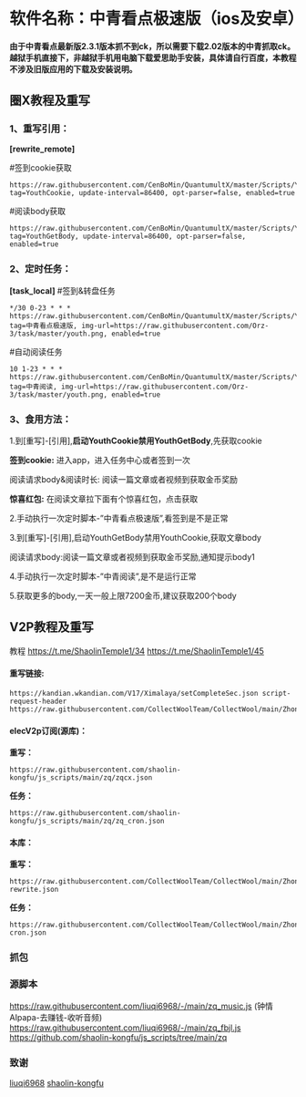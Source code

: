 # 软件名称：中青看点极速版（ios及安卓）
#### 由于中青看点最新版2.3.1版本抓不到ck，所以需要下载2.02版本的中青抓取ck。越狱手机直接下，非越狱手机用电脑下载爱思助手安装，具体请自行百度，本教程不涉及旧版应用的下载及安装说明。
## 圈X教程及重写
### 1、重写引用：
**[rewrite_remote]**

#签到cookie获取
```
https://raw.githubusercontent.com/CenBoMin/QuantumultX/master/Scripts/Youth/Youth_cookie.conf, tag=YouthCookie, update-interval=86400, opt-parser=false, enabled=true
```
#阅读body获取
```
https://raw.githubusercontent.com/CenBoMin/QuantumultX/master/Scripts/Youth/Youth_GetBody.conf, tag=YouthGetBody, update-interval=86400, opt-parser=false, enabled=true
```

### 2、定时任务：  
**[task_local]**
#签到&转盘任务
```
*/30 0-23 * * * https://raw.githubusercontent.com/CenBoMin/QuantumultX/master/Scripts/Youth/youth.js, tag=中青看点极速版, img-url=https://raw.githubusercontent.com/Orz-3/task/master/youth.png, enabled=true
```
#自动阅读任务
```
10 1-23 * * * https://raw.githubusercontent.com/CenBoMin/QuantumultX/master/Scripts/Youth/Youth_AutoRead.js, tag=中青阅读, img-url=https://raw.githubusercontent.com/Orz-3/task/master/youth.png, enabled=true
```

### 3、食用方法：
1.到[重写]-[引用],**启动YouthCookie禁用YouthGetBody**,先获取cookie

**签到cookie:**
进入app，进入任务中心或者签到一次

阅读请求body&阅读时长:
阅读一篇文章或者视频到获取金币奖励

**惊喜红包:**
在阅读文章拉下面有个惊喜红包，点击获取

2.手动执行一次定时脚本-”中青看点极速版”,看签到是不是正常

3.到[重写]-[引用],启动YouthGetBody禁用YouthCookie,获取文章body

阅读请求body:阅读一篇文章或者视频到获取金币奖励,通知提示body1

4.手动执行一次定时脚本-”中青阅读”,是不是运行正常

5.获取更多的body,一天一般上限7200金币,建议获取200个body

## V2P教程及重写
教程
https://t.me/ShaolinTemple1/34
https://t.me/ShaolinTemple1/45

#### 重写链接:  
```
https://kandian.wkandian.com/V17/Ximalaya/setCompleteSec.json script-request-header https://raw.githubusercontent.com/CollectWoolTeam/CollectWool/main/ZhongQingKanDian/zq_music.js  
```

#### elecV2p订阅(源库)：

**重写：**
```
https://raw.githubusercontent.com/shaolin-kongfu/js_scripts/main/zq/zqcx.json
```
**任务：**
```
https://raw.githubusercontent.com/shaolin-kongfu/js_scripts/main/zq/zq_cron.json
```

#### 本库：
**重写：**
```
https://raw.githubusercontent.com/CollectWoolTeam/CollectWool/main/ZhongQingKanDian/zq-rewrite.json
```
**任务：**
```
https://raw.githubusercontent.com/CollectWoolTeam/CollectWool/main/ZhongQingKanDian/zq-cron.json
```
### 抓包


### 源脚本
 https://raw.githubusercontent.com/liuqi6968/-/main/zq_music.js (钟情AIpapa-去赚钱-收听音频)
 https://raw.githubusercontent.com/liuqi6968/-/main/zq_fbjl.js 
 https://github.com/shaolin-kongfu/js_scripts/tree/main/zq
### 致谢
[liuqi6968](https://github.com/liuqi6968)
[shaolin-kongfu](https://github.com/shaolin-kongfu)
